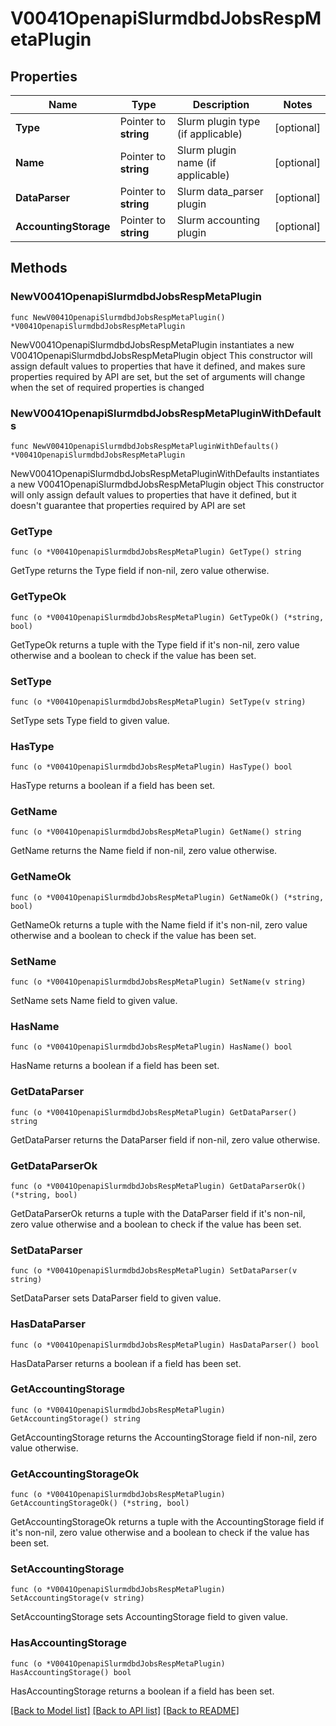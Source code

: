 # V0041OpenapiSlurmdbdJobsRespMetaPlugin

## Properties

Name | Type | Description | Notes
------------ | ------------- | ------------- | -------------
**Type** | Pointer to **string** | Slurm plugin type (if applicable) | [optional] 
**Name** | Pointer to **string** | Slurm plugin name (if applicable) | [optional] 
**DataParser** | Pointer to **string** | Slurm data_parser plugin | [optional] 
**AccountingStorage** | Pointer to **string** | Slurm accounting plugin | [optional] 

## Methods

### NewV0041OpenapiSlurmdbdJobsRespMetaPlugin

`func NewV0041OpenapiSlurmdbdJobsRespMetaPlugin() *V0041OpenapiSlurmdbdJobsRespMetaPlugin`

NewV0041OpenapiSlurmdbdJobsRespMetaPlugin instantiates a new V0041OpenapiSlurmdbdJobsRespMetaPlugin object
This constructor will assign default values to properties that have it defined,
and makes sure properties required by API are set, but the set of arguments
will change when the set of required properties is changed

### NewV0041OpenapiSlurmdbdJobsRespMetaPluginWithDefaults

`func NewV0041OpenapiSlurmdbdJobsRespMetaPluginWithDefaults() *V0041OpenapiSlurmdbdJobsRespMetaPlugin`

NewV0041OpenapiSlurmdbdJobsRespMetaPluginWithDefaults instantiates a new V0041OpenapiSlurmdbdJobsRespMetaPlugin object
This constructor will only assign default values to properties that have it defined,
but it doesn't guarantee that properties required by API are set

### GetType

`func (o *V0041OpenapiSlurmdbdJobsRespMetaPlugin) GetType() string`

GetType returns the Type field if non-nil, zero value otherwise.

### GetTypeOk

`func (o *V0041OpenapiSlurmdbdJobsRespMetaPlugin) GetTypeOk() (*string, bool)`

GetTypeOk returns a tuple with the Type field if it's non-nil, zero value otherwise
and a boolean to check if the value has been set.

### SetType

`func (o *V0041OpenapiSlurmdbdJobsRespMetaPlugin) SetType(v string)`

SetType sets Type field to given value.

### HasType

`func (o *V0041OpenapiSlurmdbdJobsRespMetaPlugin) HasType() bool`

HasType returns a boolean if a field has been set.

### GetName

`func (o *V0041OpenapiSlurmdbdJobsRespMetaPlugin) GetName() string`

GetName returns the Name field if non-nil, zero value otherwise.

### GetNameOk

`func (o *V0041OpenapiSlurmdbdJobsRespMetaPlugin) GetNameOk() (*string, bool)`

GetNameOk returns a tuple with the Name field if it's non-nil, zero value otherwise
and a boolean to check if the value has been set.

### SetName

`func (o *V0041OpenapiSlurmdbdJobsRespMetaPlugin) SetName(v string)`

SetName sets Name field to given value.

### HasName

`func (o *V0041OpenapiSlurmdbdJobsRespMetaPlugin) HasName() bool`

HasName returns a boolean if a field has been set.

### GetDataParser

`func (o *V0041OpenapiSlurmdbdJobsRespMetaPlugin) GetDataParser() string`

GetDataParser returns the DataParser field if non-nil, zero value otherwise.

### GetDataParserOk

`func (o *V0041OpenapiSlurmdbdJobsRespMetaPlugin) GetDataParserOk() (*string, bool)`

GetDataParserOk returns a tuple with the DataParser field if it's non-nil, zero value otherwise
and a boolean to check if the value has been set.

### SetDataParser

`func (o *V0041OpenapiSlurmdbdJobsRespMetaPlugin) SetDataParser(v string)`

SetDataParser sets DataParser field to given value.

### HasDataParser

`func (o *V0041OpenapiSlurmdbdJobsRespMetaPlugin) HasDataParser() bool`

HasDataParser returns a boolean if a field has been set.

### GetAccountingStorage

`func (o *V0041OpenapiSlurmdbdJobsRespMetaPlugin) GetAccountingStorage() string`

GetAccountingStorage returns the AccountingStorage field if non-nil, zero value otherwise.

### GetAccountingStorageOk

`func (o *V0041OpenapiSlurmdbdJobsRespMetaPlugin) GetAccountingStorageOk() (*string, bool)`

GetAccountingStorageOk returns a tuple with the AccountingStorage field if it's non-nil, zero value otherwise
and a boolean to check if the value has been set.

### SetAccountingStorage

`func (o *V0041OpenapiSlurmdbdJobsRespMetaPlugin) SetAccountingStorage(v string)`

SetAccountingStorage sets AccountingStorage field to given value.

### HasAccountingStorage

`func (o *V0041OpenapiSlurmdbdJobsRespMetaPlugin) HasAccountingStorage() bool`

HasAccountingStorage returns a boolean if a field has been set.


[[Back to Model list]](../README.md#documentation-for-models) [[Back to API list]](../README.md#documentation-for-api-endpoints) [[Back to README]](../README.md)


